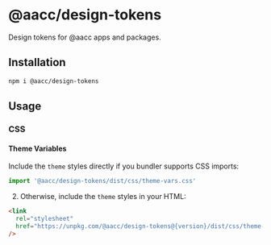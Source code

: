 # @aacc/design-tokens

Design tokens for @aacc apps and packages.

## Installation

```sh
npm i @aacc/design-tokens
```

## Usage

### CSS

#### Theme Variables

Include the `theme` styles directly if you bundler supports CSS imports:

```js
import '@aacc/design-tokens/dist/css/theme-vars.css'
```

2. Otherwise, include the `theme` styles in your HTML:

```html
<link
  rel="stylesheet"
  href="https://unpkg.com/@aacc/design-tokens@{version}/dist/css/theme-vars.css"
/>
```
